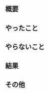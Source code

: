 ## 概要

## やったこと

<!-- * このプルリクで何をしたのか？ -->

## やらないこと

<!-- * このプルリクでやらないことは何か？（あれば。無いなら「無し」でOK）（やらない場合は、いつやるのかを明記する。） -->

## 結果

<!-- * どのような動作確認を行ったのか？　結果はどうか？ -->

## その他

<!-- * レビュワーへの参考情報（実装上の懸念点や注意点などあれば記載） -->
